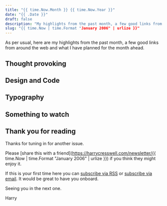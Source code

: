 ```yaml
---
title: "{{ time.Now.Month }} {{ time.Now.Year }}"
date: "{{ .Date }}"
draft: false
description: "My highlights from the past month, a few good links from around the web and what I have planned for the month ahead."
slug: "{{ time.Now | time.Format "January 2006" | urlize }}"
---
```


As per usual, here are my highlights from the past month, a few good links from around the web and what I have planned for the month ahead.

## Thought provoking

## Design and Code

## Typography

## Something to watch

## Thank you for reading

Thanks for tuning in for another issue.

Please [share this with a friend](https://harrycresswell.com/newsletter/{{ time.Now | time.Format "January 2006" | urlize }}) if you think they might enjoy it.

If this is your first time here you can [subscribe via RSS](https://harrycresswell.com/feeds/) or [subscribe via email](https://harrycresswell.us14.list-manage.com/subscribe/post?u=4e8fba8d0ab4a857159c0104e&id=d6ad2b65ca). It would be great to have you onboard.

Seeing you in the next one.

Harry
